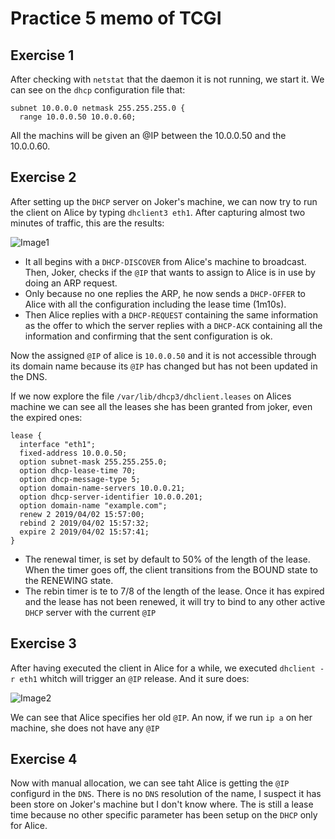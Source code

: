 # Practice 5 memo of TCGI
## Exercise 1
After checking with `netstat` that the daemon it is not running, we start it.
We can see on the `dhcp` configuration file that:

```
subnet 10.0.0.0 netmask 255.255.255.0 {
  range 10.0.0.50 10.0.0.60;
```

All the machins will be given an @IP between the 10.0.0.50 and the 10.0.0.60.

## Exercise 2
After setting up the `DHCP` server on Joker's machine, we can now try to run
the client on Alice by typing `dhclient3 eth1`. After capturing almost two
minutes of traffic, this are the results:

![Image1](./images/img1.png)

* It all begins with a `DHCP-DISCOVER` from Alice's machine to broadcast. Then,
	Joker, checks if the `@IP` that wants to assign to Alice is in use by doing
	an ARP request. 
* Only because no one replies the ARP, he now sends a `DHCP-OFFER` to Alice
	with all the configuration including the lease time (1m10s).
* Then Alice replies with a `DHCP-REQUEST` containing the same information as
	the offer to which the server replies with a `DHCP-ACK` containing all the
	information and confirming that the sent configuration is ok.

Now the assigned `@IP` of alice is `10.0.0.50` and it is not accessible through
its domain name because its `@IP` has changed but has not been updated in the
DNS.

If we now explore the file `/var/lib/dhcp3/dhclient.leases` on Alices machine
we can see all the leases she has been granted from joker, even the expired
ones:

```
lease {
  interface "eth1";
  fixed-address 10.0.0.50;
  option subnet-mask 255.255.255.0;
  option dhcp-lease-time 70;
  option dhcp-message-type 5;
  option domain-name-servers 10.0.0.21;
  option dhcp-server-identifier 10.0.0.201;
  option domain-name "example.com";
  renew 2 2019/04/02 15:57:00;
  rebind 2 2019/04/02 15:57:32;
  expire 2 2019/04/02 15:57:41;
}
```

* The renewal timer, is set by default to 50% of the length of the lease.
	When the timer goes off, the client transitions from the BOUND state to the
	RENEWING state.
* The rebin timer is te to 7/8 of the length of the lease. Once it has expired
	and the lease has not been renewed, it will try to bind to any other active
	`DHCP` server with the current `@IP`

## Exercise 3
After having executed the client in Alice for a while, we executed `dhclient -r
eth1` whitch will trigger an `@IP` release. And it sure does:

![Image2](./images/img2.png)

We can see that Alice specifies her old `@IP`. An now, if we run `ip a` on her
machine, she does not have any `@IP`

## Exercise 4
Now with manual allocation, we can see taht Alice is getting the `@IP`
configurd in the `DNS`. There is no `DNS` resolution of the name, I suspect it
has been store on Joker's machine but I don't know where. The is still a lease
time because no other specific parameter has been setup on the `DHCP` only for
Alice.
